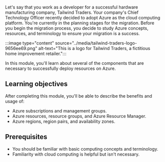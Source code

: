 Let's say that you work as a developer for a successful hardware manufacturing company, Tailwind Traders. Your company's Chief Technology Officer recently decided to adopt Azure as the cloud computing platform. You're currently in the planning stages for the migration. Before you begin the migration process, you decide to study Azure concepts, resources, and terminology to ensure your migration is a success.

:::image type="content" source="../media/tailwind-traders-logo-9656ee69.png" alt-text="This is a logo for Tailwind Traders, a fictitious home improvement retailer.":::
<br>

In this module, you'll learn about several of the components that are necessary to successfully deploy resources on Azure.

## Learning objectives

After completing this module, you'll be able to describe the benefits and usage of:

 -  Azure subscriptions and management groups.
 -  Azure resources, resource groups, and Azure Resource Manager.
 -  Azure regions, region pairs, and availability zones.

## Prerequisites

 -  You should be familiar with basic computing concepts and terminology.
 -  Familiarity with cloud computing is helpful but isn't necessary.
